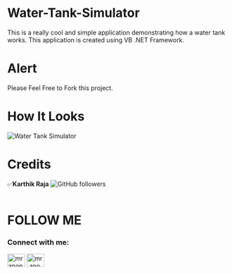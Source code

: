 # Water-Tank-Simulator

This is a really cool and simple application demonstrating how a water tank works.
This application is created using VB .NET Framework.

# Alert

Please Feel Free to Fork this project.

# How It Looks
![Water Tank Simulator](https://user-images.githubusercontent.com/64122408/97703444-a8aa7900-1ad6-11eb-836c-1302c8c5b061.gif)


# Credits  
:white_check_mark:**Karthik Raja**
![GitHub followers](https://img.shields.io/github/followers/mr-anonymous-official?label=mr-anonymous-official&style=social) <br/>
<br/>


# FOLLOW ME
<p align="left">  
<h3 align="left">Connect with me:</h3>  
<a href="https://twitter.com/mranonymousofcl" target="blank"><img align="center" src="https://cdn.jsdelivr.net/npm/simple-icons@3.0.1/icons/twitter.svg" alt="mranonymousofcl" height="30" width="40" /></a>  
<a href="https://instagram.com/mr.anonymous_official" target="blank"><img align="center" src="https://cdn.jsdelivr.net/npm/simple-icons@3.0.1/icons/instagram.svg" alt="mr.anonymous_official" height="30" width="40" /></a>  
</p>  
